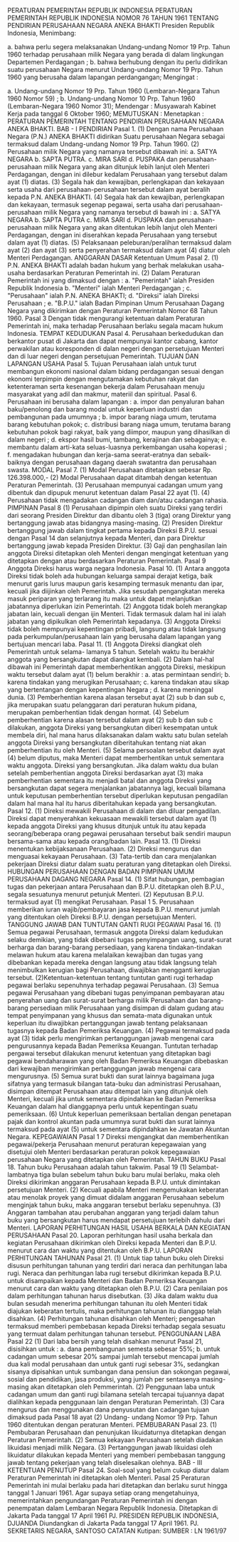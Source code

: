  PERATURAN PEMERINTAH REPUBLIK INDONESIA PERATURAN PEMERINTAH REPUBLIK INDONESIA NOMOR 76 TAHUN 1961 TENTANG PENDIRIAN PERUSAHAAN NEGARA ANEKA BHAKTI Presiden Republik Indonesia,
Menimbang:

a. bahwa perlu segera melaksanakan Undang-undang Nomor 19 Prp. Tahun 1960 terhadap perusahaan milik Negara yang berada di dalam lingkungan Departemen Perdagangan ;
b. bahwa berhubung dengan itu perlu didirikan suatu perusahaan Negara menurut Undang-undang Nomor 19 Prp. Tahun 1960 yang berusaha dalam lapangan perdangangan;
Mengingat :

a. Undang-undang Nomor 19 Prp. Tahun 1960 (Lembaran-Negara Tahun 1960 Nomor 59) ;
b. Undang-undang Nomor 10 Prp. Tahun 1960 (Lembaran-Negara 1960 Nomor 31); Mendengar : Musyawarah Kabinet Kerja pada tanggal 6 Oktober 1960;
MEMUTUSKAN :
 Menetapkan : PERATURAN PEMERINTAH TENTANG PENDIRIAN PERUSAHAAN NEGARA ANEKA BHAKTI. BAB - I PENDIRIAN Pasal 1.
(1) Dengan nama Perusahaan Negara (P.N.) ANEKA BHAKTI didirikan Suatu perusahaan Negara sebagai termaksud dalam Undang-undang Nomor 19 Prp. Tahun 1960.
(2) Perusahaan milik Negara yang namanya tersebut dibawah ini:
a. SATYA NEGARA b. SAPTA PUTRA.
c. MIRA SARI d. PUSPAKA dan perusahaan-perusahaan milik Negara yang akan ditunjuk lebih lanjut oleh Menteri Perdagangan, dengan ini dilebur kedalam Perusahaan yang tersebut dalam ayat (1) diatas.
(3) Segala hak dan kewajiban, perlengkapan dan kekayaan serta usaha dari perusahaan-perusahaan tersebut dalam ayat beralih kepada P.N. ANEKA BHAKTI.
(4) Segala hak dan kewajiban, perlengkapan dan kekayaan, termasuk segenap pegawai, serta usaha dari perusahaan-perusahaan milik Negara yang namanya tersebut di bawah ini :
a. SATYA NEGARA b. SAPTA PUTRA c. MIRA SARI d. PUSPAKA dan perusahaan-perusahaan milik Negara yang akan ditentukan lebih lanjut oleh Menteri Perdagangan, dengan ini diserahkan kepada Perusahaan yang tersebut dalam ayat (1) diatas.
(5) Pelaksanaan peleburan/peralihan termaksud dalam ayat (2) dan ayat (3) serta penyerahan termaksud dalam ayat (4) diatur oleh Menteri Perdagangan. ANGGARAN DASAR Ketentuan Umum Pasal 2.
(1) P.N. ANEKA BHAKTI adalah badan hukum yang berhak melakukan usaha-usaha berdasarkan Peraturan Pemerintah ini.
(2) Dalam Peraturan Pemerintah ini yang dimaksud dengan :
a. "Pemerintah" ialah Presiden Republik Indonesia b. "Menteri" ialah Menteri Perdagangan ;
c. "Perusahaan" ialah P.N. ANEKA BHAKTI;
d. "Direksi" ialah Direksi Perusahaan ;
e. "B.P.U." ialah Badan Pimpinan Umum Perusahaan Dagang Negara yang dikirimkan dengan Peraturan Pemerintah Nomor 68 Tahun 1960.
Pasal 3
Dengan tidak mengurangi ketentuan dalam Peraturan Pemerintah ini, maka terhadap Perusahaan berlaku segala macam hukum Indonesia. TEMPAT KEDUDUKAN Pasal 4. Perusahaan berkedudukan dan berkantor pusat di Jakarta dan dapat mempunyai kantor cabang, kantor perwakilan atau koresponden di dalan negeri dengan persetujuan Menteri dan di luar negeri dengan persetujuan Pemerintah. TUJUAN DAN LAPANGAN USAHA Pasal 5. Tujuan Perusahaan ialah untuk turut membangun ekonomi nasional dalam bidang perdagangan sesuai dengan ekonomi terpimpin dengan mengutamakan kebutuhan rakyat dan ketenteraman serta kesenangan bekerja dalam Perusahaan menuju masyarakat yang adil dan makmur, materiil dan spiritual. Pasal 6. Perusahaan ini berusaha dalam lapangan :
a. impor dan penyaluran bahan baku/penolong dan barang modal untuk keperluan industri dan pembangunan pada umumnya ;
b. impor barang niaga umum, terutama barang kebutuhan pokok;
c. distribusi barang niaga umum, terutama barang kebutuhan pokok bagi rakyat, baik yang diimpor, maupun yang dihasilkan di dalam negeri ;
d. ekspor hasil bumi, tambang, kerajinan dan sebagainya;
e. membantu dalam arti-kata seluas-luasnya perkembangan usaha koperasi ;
f. mengadakan hubungan dan kerja-sama seerat-eratnya dan sebaik-baiknya dengan perusahaan dagang daerah swatantra dan perusahaan swasta. MODAL Pasal 7.
(1) Modal Perusahaan ditetapkan sebesar Rp. 126.398.000,- (2) Modal Perusahaan dapat ditambah dengan ketentuan Peraturan Pemerintah.
(3) Perusahaan mempunyai cadangan umum yang dibentuk dan dipupuk menurut ketentuan dalam Pasal 22 ayat (1).
(4) Perusahaan tidak mengadakan cadangan diam dan/atau cadangan rahasia. PIMPINAN
Pasal 8
(1) Perusahaan dipimpin oleh suatu Direksi yang terdiri dari seorang Presiden Direktur dan dibantu oleh 3 (tiga) orang Direktur yang bertanggung jawab atas bidangnya masing-masing.
(2) Presiden Direktur bertanggung jawab dalam tingkat pertama kepada Direksi B.P.U. sesuai dengan Pasal 14 dan selanjutnya kepada Menteri, dan para Direktur bertanggung jawab kepada Presiden Direktur.
(3) Gaji dan penghasilan lain anggota Direksi ditetapkan oleh Menteri dengan mengingat ketentuan yang ditetapkan dengan atau berdasarkan Peraturan Pemerintah.
Pasal 9
Anggota Direksi harus warga negara Indonesia. Pasal 10.
(1) Antara anggota Direksi tidak boleh ada hubungan keluarga sampai derajat ketiga, baik menurut garis lurus maupun garis kesamping termasuk menantu dan ipar, kecuali jika diijinkan oleh Pemerintah. Jika sesudah pengangkatan mereka masuk periparan yang terlarang itu maka untuk dapat melanjutkan jabatannya diperlukan izin Pemerintah.
(2) Anggota tidak boleh merangkap jabatan lain, kecuali dengan ijin Menteri. Tidak termasuk dalam hal ini ialah jabatan yang dipikulkan oleh Pemerintah kepadanya.
(3) Anggota Direksi tidak boleh mempunyai kepentingan pribadi, langsung atau tidak langsung pada perkumpulan/perusahaan lain yang berusaha dalam lapangan yang bertujuan mencari laba. Pasal 11.
(1) Anggota Direksi diangkat oleh Pemerintah untuk selama- lamanya 5 tahun. Setelah waktu itu berakhir anggota yang bersangkutan dapat diangkat kembali.
(2) Dalam hal-hal dibawah ini Pemerintah dapat memberhentikan anggota Direksi, meskipun waktu tersebut dalam ayat (1) belum berakhir :
a. atas permintaan sendiri;
b. karena tindakan yang merugikan Perusahaan;
c. karena tindakan atau sikap yang bertentangan dengan kepentingan Negara ;
d. karena meninggal dunia.
(3) Pemberhentian karena alasan tersebut ayat (2) sub b dan sub c, jika merupakan suatu pelanggaran dari peraturan hukum pidana, merupakan pemberhentian tidak dengan hormat.
(4) Sebelum pemberhentian karena alasan tersebut dalam ayat (2) sub b dan sub c dilakukan, anggota Direksi yang bersangkutan diberi kesempatan untuk membela diri, hal mana harus dilaksanakan dalam waktu satu bulan setelah anggota Direksi yang bersangkutan diberitahukan tentang niat akan pemberhentian itu oleh Menteri.
(5) Selama persoalan tersebut dalam ayat (4) belum diputus, maka Menteri dapat memberhentikan untuk sementara waktu anggota. Direksi yang bersangkutan. Jika dalam waktu dua bulan setelah pemberhentian anggota Direksi berdasarkan ayat (3) maka pemberhentian sementara itu menjadi batal dan anggota Direksi yang bersangkutan dapat segera menjalankan jabatannya lagi, kecuali bilamana untuk keputusan pemberhentian tersebut diperlukan keputusan pengadilan dalam hal mana hal itu harus diberitahukan kepada yang bersangkutan. Pasal 12.
(1) Direksi mewakili Perusahaan di dalam dan diluar pengadilan. Direksi dapat menyerahkan kekuasaan mewakili tersebut dalam ayat (1) kepada anggota Direksi yang khusus ditunjuk untuk itu atau kepada seorang/beberapa orang pegawai perusahaan tersebut baik sendiri maupun bersama-sama atau kepada orang/badan lain. Pasal 13.
(1) Direksi menentukan kebijaksanaan Perusahaan.
(2) Direksi mengurus dan menguasai kekayaan Perusahaan.
(3) Tata-tertib dan cara menjalankan pekerjaan Direksi diatur dalam suatu peraturan yang ditetapkan oleh Direksi. HUBUNGAN PERUSAHAAN DENGAN BADAN PIMPINAN UMUM PERUSAHAAN DAGANG NEGARA Pasal 14.
(1) Sifat hubungan, pembagian tugas dan pekerjaan antara Perusahaan dan B.P.U. ditetapkan oleh B.P.U., segala sesuatunya menurut petunjuk Menteri.
(2) Keputusan B.P.U. termaksud ayat (1) mengikat Perusahaan. Pasal 1 5. Perusahaan memberikan iuran wajib/pembayaran jasa kepada B.P.U. menurut jumlah yang ditentukan oleh Direksi B.P.U. dengan persetujuan Menteri. TANGGUNG JAWAB DAN TUNTUTAN GANTI RUGI PEGAWAI Pasal 16.
(1) Semua pegawai Perusahaan, termasuk anggota Direksi dalam kedudukan selaku demikian, yang tidak dibebani tugas penyimpangan uang, surat-surat berharga dan barang-barang persediaan, yang karena tindakan-tindakan melawan hukum atau karena melalaikan kewajiban dan tugas yang dibebankan kepada mereka dengan langsung atau tidak langsung telah menimbulkan kerugian bagi Perusahaan, diwajibkan mengganti kerugian tersebut.
(2)Ketentuan-ketentuan tentang tuntutan ganti rugi terhadap pegawai berlaku sepenuhnya terhadap pegawai Perusahaan.
(3) Semua pegawai Perusahaan yang dibebani tugas penyimpanan pembayaran atau penyerahan uang dan surat-surat berharga milik Perusahaan dan barang-barang persediaan milik Perusahaan yang disimpan di dalam gudang atau tempat penyimpanan yang khusus dan semata-mata digunakan untuk keperluan itu diwajibkan pertanggungan jawab tentang pelaksanaan tugasnya kepada Badan Pemeriksa Keuangan.
(4) Pegawai termaksud pada ayat (3) tidak perlu mengirimkan pertanggungan jawab mengenai cara pengurusannya kepada Badan Pemeriksa Keuangan. Tuntutan terhadap pergawai tersebut dilakukan menurut ketentuan yang ditetapkan bagi pegawai bendaharawan yang oleh Badan Pemeriksa Keuangan dibebaskan dari kewajiban mengirimkan pertanggungan jawab mengenai cara mengurusnya.
(5) Semua surat bukti dan surat lainnya bagaimana juga sifatnya yang termasuk bilangan tata-buku dan administrasi Perusahaan, disimpan ditempat Perusahaan atau ditempat lain yang ditunjuk oleh Menteri, kecuali jika untuk sementara dipindahkan ke Badan Pemeriksa Keuangan dalam hal dianggapnya perlu untuk kepentingan suatu pemeriksaan.
(6) Untuk keperluan pemeriksaan bertalian dengan penetapan pajak dan kontrol akuntan pada umumnya surat bukti dan surat lainnya termaksud pada ayat (5) untuk sementara dipindahkan ke Jawatan Akuntan Negara. KEPEGAWAIAN Pasal 1 7 Direksi mengangkat dan memberhentikan pegawai/pekerja Perusahaan menurut peraturan kepegawaian yang disetujui oleh Menteri berdasarkan peraturan pokok kepegawaian perusahaan Negara yang ditetapkan oleh Pemerintah. TAHUN BUKU Pasal 18. Tahun buku Perusahaan adalah tahun takwim.
Pasal 19
(1) Selambat-lambatnya tiga bulan sebelum tahun buku baru mulai berlaku, maka oleh Direksi dikirimkan anggaran Perusahaan kepada B.P.U. untuk dimintakan persetujuan Menteri.
(2) Kecuali apabila Menteri mengemukakan keberatan atau menolak proyek yang dimuat didalam anggaran Perusahaan sebelum menginjak tahun buku, maka anggaran tersebut berlaku sepenuhnya.
(3) Anggaran tambahan atau perubahan anggaran yang terjadi dalam tahun buku yang bersangkutan harus mendapat persetujuan terlebih dahulu dari Menteri. LAPORAN PERHITUNGAN HASIL USAHA BERKALA DAN KEGIATAN PERUSAHAAN Pasal 20. Laporan perhitungan hasil usaha berkala dan kegiatan Perusahaan dikirimkan oleh Direksi kepada Menteri dan B.P.U. menurut cara dan waktu yang ditentukan oleh B.P.U. LAPORAN PERHITUNGAN TAHUNAN Pasal 21.
(1) Untuk tiap tahun buku oleh Direksi disusun perhitungan tahunan yang terdiri dari neraca dan perhitungan laba rugi. Neraca dan perhitungan laba rugi tersebut dikirimkan kepada B.P.U. untuk disampaikan kepada Menteri dan Badan Pemeriksa Keuangan menurut cara dan waktu yang ditetapkan oleh B.P.U.
(2) Cara penilaian pos dalam perhitungan tahunan harus disebutkan.
(3) Jika dalam waktu dua bulan sesudah menerima perhitungan tahunan itu oleh Menteri tidak diajukan keberatan tertulis, maka perhitungan tahunan itu dianggap telah disahkan.
(4) Perhitungan tahunan disahkan oleh Menteri; pengesahan termaksud memberi pembebasan kepada Direksi terhadap segala sesuatu yang termuat dalam perhitungan tahunan tersebut. PENGGUNAAN LABA
Pasal 22
(1) Dari laba bersih yang telah disahkan menurut Pasal 21, disisihkan untuk :
a. dana pembangunan semesta sebesar 55%;
b. untuk cadangan umum sebesar 20% sampai jumlah tersebut mencapai jumlah dua kali modal perusahaan dan untuk ganti rugi sebesar 3%, sedangkan sisanya dipisahkan untuk sumbangan dana pensiun dan sokongan pegawai, sosial dan pendidikan, jasa produksi, yang jumlah per sentasenya masing-masing akan ditetapkan oleh Pemmerintah.
(2) Penggunaan laba untuk cadangan umum dan ganti rugi bilamana setelah tercapai tujuannya dapat dialihkan kepada penggunaan lain dengan Peraturan Pemerintah.
(3) Cara mengurus dan menggunakan dana penyusutan dan cadangan tujuan dimaksud pada Pasal 18 ayat (2) Undang- undang Nomor 19 Prp. Tahun 1960 ditentukan dengan peraturan Menteri. PEMBUBARAN Pasal 23.
(1) Pembubaran Perusahaan dan penunjukan likuidaturnya ditetapkan dengan Peraturan Pemerintah.
(2) Semua kekayaan Perusahaan setelah diadakan likuidasi menjadi milik Negara.
(3) Pertanggungan jawab likuidasi oleh likuidatur dilakukan kepada Menteri yang memberi pembebasan tanggung jawab tentang pekerjaan yang telah diselesaikan olehnya. BAB - III KETENTUAN PENUTUP Pasal 24. Soal-soal yang belum cukup diatur dalam Peraturan Pemerintah ini ditetapkan oleh Menteri. Pasal 25 Peraturan Pemerintah ini mulai berlaku pada hari ditetapkan dan berlaku surut hingga tanggal 1 Januari 1961. Agar supaya setiap orang mengetahuinya, memerintahkan pengundangan Peraturan Pemerintah ini dengan penempatan dalam Lembaran Negara Republik Indonesia. Ditetapkan di Jakarta Pada tanggal 17 April 1961 PJ. PRESIDEN REPUBLIK INDONESIA, DJUANDA Diundangkan di Jakarta Pada tanggal 17 April 1961. PJ. SEKRETARIS NEGARA, SANTOSO CATATAN Kutipan: SUMBER : LN 1961/97